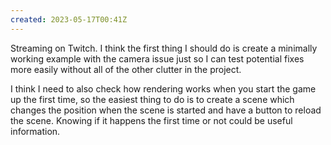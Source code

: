 ```yaml
---
created: 2023-05-17T00:41Z
---
```


Streaming on Twitch. I think the first thing I should do is create a minimally working example with the camera issue just so I can test potential fixes more easily without all of the other clutter in the project.

I think I need to also check how rendering works when you start the game up the first time, so the easiest thing to do is to create a scene which changes the position when the scene is started and have a button to reload the scene. Knowing if it happens the first time or not could be useful information.
